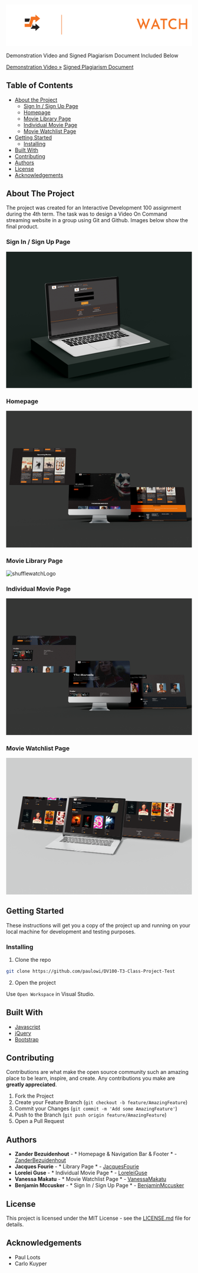 
![shufflewatchLogo](/assets/DV_104_Logo_Final-02.png)
 
Demonstration Video and Signed Plagiarism Document Included Below

[Demonstration Video »](https://youtu.be/cXF-ARP4a5M)
[Signed Plagiarism Document]()

## Table of Contents

* [About the Project](#about-the-project)
   * [Sign In / Sign Up Page](#home)
   * [Homepage](#browse-plants)
   * [Movie Library Page](#browse-plants)
   * [Individual Movie Page](#browse-plants)
   * [Movie Watchlist Page](#browse-plants)
* [Getting Started](#getting-started)
  * [Installing](#installing)
* [Built With](#built-with)
* [Contributing](#contributing)
* [Authors](#authors)
* [License](#license)
* [Acknowledgements](#acknowledgements)

## About The Project

The project was created for an Interactive Development 100 assignment during the 4th term. The task was to design a Video On Command streaming website in a group using Git and Github. Images below show the final product.

### Sign In / Sign Up Page

![shufflewatchLogo](./Assets/mockups/Sign%20in.png)

### Homepage

![shufflewatchLogo](./Assets/mockups/Home%20desktop.png)

### Movie Library Page

![shufflewatchLogo](./Assets/mockups/libray.png)

### Individual Movie Page

![shufflewatchLogo](./Assets/mockups/Page.png)

### Movie Watchlist Page

![shufflewatchLogo](./Assets/mockups/watchlist.png)

## Getting Started

These instructions will get you a copy of the project up and running on your local machine for development and testing purposes.

### Installing

1. Clone the repo
```sh
git clone https://github.com/paulowi/DV100-T3-Class-Project-Test
```
2. Open the project

Use `Open Workspace` in Visual Studio.

## Built With

* [Javascript](https://developer.mozilla.org/en-US/docs/Web/JavaScript)
* [jQuery](https://jquery.com/)
* [Bootstrap](https://getbootstrap.com/)

## Contributing

Contributions are what make the open source community such an amazing place to be learn, inspire, and create. Any contributions you make are **greatly appreciated**.

1. Fork the Project
2. Create your Feature Branch (`git checkout -b feature/AmazingFeature`)
3. Commit your Changes (`git commit -m 'Add some AmazingFeature'`)
4. Push to the Branch (`git push origin feature/AmazingFeature`)
5. Open a Pull Request

## Authors

* **Zander Bezuidenhout** - * Homepage & Navigation Bar & Footer * - [ZanderBezuidenhout](https://github.com/ZanderBez)
* **Jacques Fourie** - * Library Page * - [JacquesFourie](https://github.com/JacquesFFourie)
* **Lorelei Guse** - * Individual Movie Page * - [LoreleiGuse](https://github.com/loreleiguse)
* **Vanessa Makatu** - * Movie Watchlist Page * - [VanessaMakatu](https://github.com/vannesamakatu)
* **Benjamin Mccusker** - * Sign In / Sign Up Page * - [BenjaminMccusker](https://github.com/B3njMcC)

## License

This project is licensed under the MIT License - see the [LICENSE.md](LICENSE.md) file for details.

## Acknowledgements

* Paul Loots
* Carlo Kuyper
